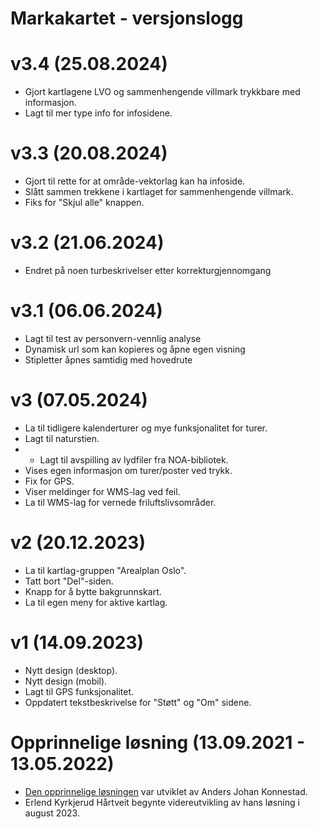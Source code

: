 
# Markakartet - versjonslogg

# v3.4 (25.08.2024)

- Gjort kartlagene LVO og sammenhengende villmark trykkbare med informasjon.
- Lagt til mer type info for infosidene.

# v3.3 (20.08.2024)

- Gjort til rette for at område-vektorlag kan ha infoside.
- Slått sammen trekkene i kartlaget for sammenhengende villmark.
- Fiks for "Skjul alle" knappen.

# v3.2 (21.06.2024)

- Endret på noen turbeskrivelser etter korrekturgjennomgang

# v3.1 (06.06.2024)

- Lagt til test av personvern-vennlig analyse
- Dynamisk url som kan kopieres og åpne egen visning
- Stipletter åpnes samtidig med hovedrute

# v3 (07.05.2024)

- La til tidligere kalenderturer og mye funksjonalitet for turer.
- Lagt til naturstien.
- - Lagt til avspilling av lydfiler fra NOA-bibliotek.
- Vises egen informasjon om turer/poster ved trykk.
- Fix for GPS.
- Viser meldinger for WMS-lag ved feil.
- La til WMS-lag for vernede friluftslivsområder.

# v2 (20.12.2023)

- La til kartlag-gruppen "Arealplan Oslo".
- Tatt bort "Del"-siden.
- Knapp for å bytte bakgrunnskart.
- La til egen meny for aktive kartlag.

# v1 (14.09.2023)

- Nytt design (desktop).
- Nytt design (mobil).
- Lagt til GPS funksjonalitet.
- Oppdatert tekstbeskrivelse for "Støtt" og "Om" sidene.

# Opprinnelige løsning (13.09.2021 - 13.05.2022)

- [Den opprinnelige løsningen](https://github.com/ajaad/markakartet) var utviklet av Anders Johan Konnestad.
- Erlend Kyrkjerud Hårtveit begynte videreutvikling av hans løsning i august 2023.
